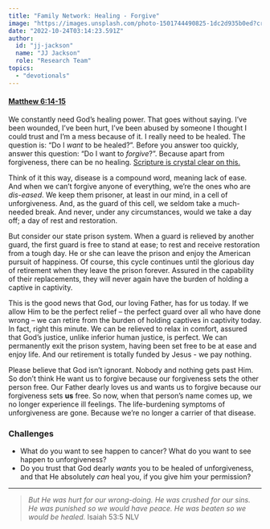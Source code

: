 ```yaml
---
title: "Family Network: Healing - Forgive"
image: "https://images.unsplash.com/photo-1501744490825-1dc2d935b0ed?crop=entropy&cs=srgb&fm=jpg&ixid=Mnw5NjYxfDB8MXxzZWFyY2h8MTB8fFRydXRofGVufDB8fHx8MTYxODIzNjM3Mw&ixlib=rb-1.2.1&q=85"
date: "2022-10-24T03:14:23.591Z"
author:
  id: "jj-jackson"
  name: "JJ Jackson"
  role: "Research Team"
topics:
  - "devotionals"
---
```

#### [Matthew 6:14-15][1]

We constantly need God’s healing power. That goes without saying. I’ve been wounded, I’ve been hurt, I’ve been abused by someone I thought I could trust and I’m a mess because of it. I really need to be healed. The question is: “Do I _want_ to be healed?”. Before you answer too quickly, answer this question: “Do I want to _forgive_?”. Because apart from forgiveness, there can be no healing. [Scripture is crystal clear on this.][2]

Think of it this way, disease is a compound word, meaning lack of ease. And when we can’t forgive anyone of everything, we’re the ones who are _dis-eased_. We keep them prisoner, at least in our mind, in a cell of unforgiveness. And, as the guard of this cell, we seldom take a much-needed break. And never, under any circumstances, would we take a day off; a day of rest and restoration.

But consider our state prison system. When a guard is relieved by another guard, the first guard is free to stand at ease; to rest and receive restoration from a tough day. He or she can leave the prison and enjoy the American pursuit of happiness. Of course, this cycle continues until the glorious day of retirement when they leave the prison forever. Assured in the capability of their replacements, they will never again have the burden of holding a captive in captivity.

This is the good news that God, our loving Father, has for us today. If we allow Him to be the perfect relief – the perfect guard over all who have done wrong – we can retire from the burden of holding captives in captivity today. In fact, right this minute. We can be relieved to relax in comfort, assured that God’s justice, unlike inferior human justice, is perfect. We can permanently exit the prison system, having been set free to be at ease and enjoy life. And our retirement is totally funded by Jesus - we pay nothing.

Please believe that God isn’t ignorant. Nobody and nothing gets past Him. So don’t think He want us to forgive because our forgiveness sets the other person free. Our Father dearly loves us and wants us to forgive because our forgiveness sets **us** free. So now, when that person’s name comes up, we no longer experience ill feelings. The life-burdening symptoms of unforgiveness are gone. Because we’re no longer a carrier of that disease.

### Challenges
- What do you want to see happen to cancer? What do you want to see happen to unforgiveness?
- Do you trust that God dearly _wants_ you to be healed of unforgiveness, and that He absolutely _can_ heal you, if you give him your permission?

----

> _But He was hurt for our wrong-doing. He was crushed for our sins. He was punished so we would have peace. He was beaten so we would be healed._ Isaiah 53:5 NLV

[1]: https://www.biblegateway.com/passage/?search=Matthew+6%3A14-15&version=NLV
[2]: https://biblehub.com/isaiah/53-5.htm
